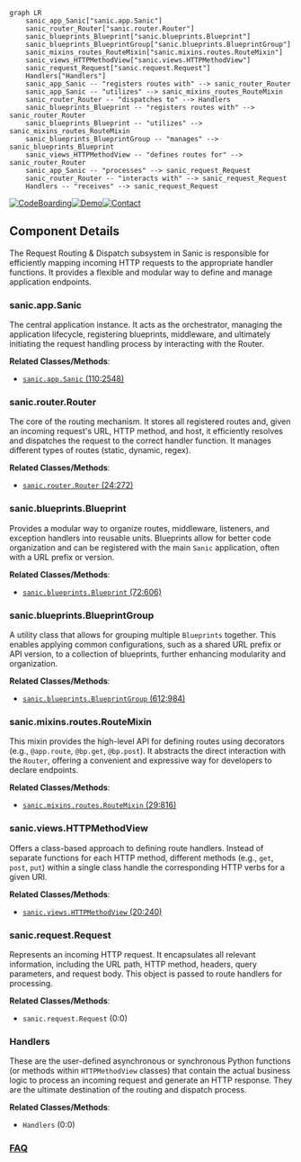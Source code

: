 ```mermaid
graph LR
    sanic_app_Sanic["sanic.app.Sanic"]
    sanic_router_Router["sanic.router.Router"]
    sanic_blueprints_Blueprint["sanic.blueprints.Blueprint"]
    sanic_blueprints_BlueprintGroup["sanic.blueprints.BlueprintGroup"]
    sanic_mixins_routes_RouteMixin["sanic.mixins.routes.RouteMixin"]
    sanic_views_HTTPMethodView["sanic.views.HTTPMethodView"]
    sanic_request_Request["sanic.request.Request"]
    Handlers["Handlers"]
    sanic_app_Sanic -- "registers routes with" --> sanic_router_Router
    sanic_app_Sanic -- "utilizes" --> sanic_mixins_routes_RouteMixin
    sanic_router_Router -- "dispatches to" --> Handlers
    sanic_blueprints_Blueprint -- "registers routes with" --> sanic_router_Router
    sanic_blueprints_Blueprint -- "utilizes" --> sanic_mixins_routes_RouteMixin
    sanic_blueprints_BlueprintGroup -- "manages" --> sanic_blueprints_Blueprint
    sanic_views_HTTPMethodView -- "defines routes for" --> sanic_router_Router
    sanic_app_Sanic -- "processes" --> sanic_request_Request
    sanic_router_Router -- "interacts with" --> sanic_request_Request
    Handlers -- "receives" --> sanic_request_Request
```
[![CodeBoarding](https://img.shields.io/badge/Generated%20by-CodeBoarding-9cf?style=flat-square)](https://github.com/CodeBoarding/CodeBoarding)[![Demo](https://img.shields.io/badge/Try%20our-Demo-blue?style=flat-square)](https://www.codeboarding.org/demo)[![Contact](https://img.shields.io/badge/Contact%20us%20-%20contact@codeboarding.org-lightgrey?style=flat-square)](mailto:contact@codeboarding.org)

## Component Details

The Request Routing & Dispatch subsystem in Sanic is responsible for efficiently mapping incoming HTTP requests to the appropriate handler functions. It provides a flexible and modular way to define and manage application endpoints.

### sanic.app.Sanic
The central application instance. It acts as the orchestrator, managing the application lifecycle, registering blueprints, middleware, and ultimately initiating the request handling process by interacting with the Router.


**Related Classes/Methods**:

- <a href="https://github.com/sanic-org/sanic/blob/master/sanic/app.py#L110-L2548" target="_blank" rel="noopener noreferrer">`sanic.app.Sanic` (110:2548)</a>


### sanic.router.Router
The core of the routing mechanism. It stores all registered routes and, given an incoming request's URL, HTTP method, and host, it efficiently resolves and dispatches the request to the correct handler function. It manages different types of routes (static, dynamic, regex).


**Related Classes/Methods**:

- <a href="https://github.com/sanic-org/sanic/blob/master/sanic/router.py#L24-L272" target="_blank" rel="noopener noreferrer">`sanic.router.Router` (24:272)</a>


### sanic.blueprints.Blueprint
Provides a modular way to organize routes, middleware, listeners, and exception handlers into reusable units. Blueprints allow for better code organization and can be registered with the main `Sanic` application, often with a URL prefix or version.


**Related Classes/Methods**:

- <a href="https://github.com/sanic-org/sanic/blob/master/sanic/blueprints.py#L72-L606" target="_blank" rel="noopener noreferrer">`sanic.blueprints.Blueprint` (72:606)</a>


### sanic.blueprints.BlueprintGroup
A utility class that allows for grouping multiple `Blueprints` together. This enables applying common configurations, such as a shared URL prefix or API version, to a collection of blueprints, further enhancing modularity and organization.


**Related Classes/Methods**:

- <a href="https://github.com/sanic-org/sanic/blob/master/sanic/blueprints.py#L612-L984" target="_blank" rel="noopener noreferrer">`sanic.blueprints.BlueprintGroup` (612:984)</a>


### sanic.mixins.routes.RouteMixin
This mixin provides the high-level API for defining routes using decorators (e.g., `@app.route`, `@bp.get`, `@bp.post`). It abstracts the direct interaction with the `Router`, offering a convenient and expressive way for developers to declare endpoints.


**Related Classes/Methods**:

- <a href="https://github.com/sanic-org/sanic/blob/master/sanic/mixins/routes.py#L29-L816" target="_blank" rel="noopener noreferrer">`sanic.mixins.routes.RouteMixin` (29:816)</a>


### sanic.views.HTTPMethodView
Offers a class-based approach to defining route handlers. Instead of separate functions for each HTTP method, different methods (e.g., `get`, `post`, `put`) within a single class handle the corresponding HTTP verbs for a given URI.


**Related Classes/Methods**:

- <a href="https://github.com/sanic-org/sanic/blob/master/sanic/views.py#L20-L240" target="_blank" rel="noopener noreferrer">`sanic.views.HTTPMethodView` (20:240)</a>


### sanic.request.Request
Represents an incoming HTTP request. It encapsulates all relevant information, including the URL path, HTTP method, headers, query parameters, and request body. This object is passed to route handlers for processing.


**Related Classes/Methods**:

- `sanic.request.Request` (0:0)


### Handlers
These are the user-defined asynchronous or synchronous Python functions (or methods within `HTTPMethodView` classes) that contain the actual business logic to process an incoming request and generate an HTTP response. They are the ultimate destination of the routing and dispatch process.


**Related Classes/Methods**:

- `Handlers` (0:0)




### [FAQ](https://github.com/CodeBoarding/GeneratedOnBoardings/tree/main?tab=readme-ov-file#faq)
